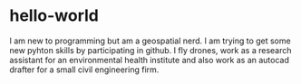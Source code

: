 # hello-world

I am new to programming but am a geospatial nerd. I am trying to get some new pyhton skills by participating in github. I fly drones, work as a research assistant for an environmental health institute and also work as an autocad drafter for a small civil engineering firm.
